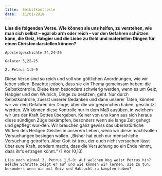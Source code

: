 ```yaml
---
title:  Selbstkontrolle
date:   11/01/2018
---
```


**Lies die folgenden Verse. Wie können sie uns helfen, zu verstehen, wie man sich selbst – egal ob arm oder reich – vor den Gefahren schützen kann, die Geiz, Habgier und die Liebe zu Geld und materiellen Dingen für einen Christen darstellen können?** 

`Apostelgeschichte 24,24–26` 

`Galater 5,22–25` 

`2. Petrus 1,5–9` 

Diese Verse sind so reich und voll von göttlichen Anordnungen, wie wir leben sollen. Beachte jedoch, dass sie ein Thema gemeinsam haben: die Selbstkontrolle. Diese kann besonders schwierig werden, wenn es um Geiz, Habgier und den Wunsch, Dinge zu besitzen, geht. Nur durch Selbstkontrolle, zuerst unserer Gedanken und dann unserer Taten, können wir vor den Gefahren der Dinge, über die wir gesprochen haben, geschützt werden. Wir können diese Kontrolle nur in dem Maß ausüben, in welchem wir uns der Kraft Gottes übergeben. Keiner von uns kann aus sich heraus diese sündigen Züge bekämpfen, besonders wenn sie lange Zeit gehegt und gepflegt wur-den. Wir brauchen ganz gewiss das übernatürliche Wirken des Heiligen Geistes in unserem Leben, wenn wir diese machtvollen Versuchungen besiegen wollen. „Bisher hat euch nur menschliche Versuchung getroffen. Aber Gott ist treu, der euch nicht versuchen lässt über eure Kraft, sondern macht, dass die Versuchung so ein Ende nimmt, dass ihr’s ertragen könnt.“ (1 Kor 10,13) 

`Lies noch einmal 2. Petrus 1,5–9: Auf welchen Weg weist Petrus hin? Welche Schritte zeigt er auf und wie können wir lernen, sie zu tun, besonders wenn wir mit Geiz und Habsucht zu kämpfen haben?`